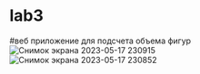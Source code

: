 # lab3
#веб приложение для подсчета объема фигур![Снимок экрана 2023-05-17 230915](https://github.com/kseniyabalchugova/lab3/assets/124802577/2c2f49d5-c39a-48b6-853b-2fb3810c24ab)
![Снимок экрана 2023-05-17 230852](https://github.com/kseniyabalchugova/lab3/assets/124802577/629b08c2-6403-4cc8-a04d-b38005453564)
